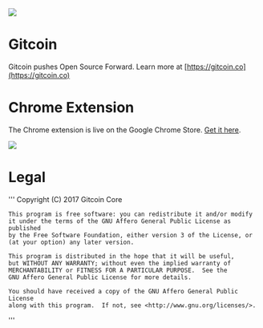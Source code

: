 <img src='https://d3vv6lp55qjaqc.cloudfront.net/items/263e3q1M2Y2r3L1X3c2y/helmet.png'/>

# Gitcoin

Gitcoin pushes Open Source Forward.  Learn more at [https://gitcoin.co](https://gitcoin.co)

# Chrome Extension

The Chrome extension is live on the Google Chrome Store.  [Get it here](https://gitcoin.co/extension).

<a href="https://gitcoin.co/extension">
<img src="https://d3vv6lp55qjaqc.cloudfront.net/items/062d2k3t43040c2u2e2H/Image%202017-09-25%20at%204.12.56%20AM.png"/>
</a>

# Legal

'''
    Copyright (C) 2017 Gitcoin Core 

    This program is free software: you can redistribute it and/or modify
    it under the terms of the GNU Affero General Public License as published
    by the Free Software Foundation, either version 3 of the License, or
    (at your option) any later version.

    This program is distributed in the hope that it will be useful,
    but WITHOUT ANY WARRANTY; without even the implied warranty of
    MERCHANTABILITY or FITNESS FOR A PARTICULAR PURPOSE.  See the
    GNU Affero General Public License for more details.

    You should have received a copy of the GNU Affero General Public License
    along with this program.  If not, see <http://www.gnu.org/licenses/>.

'''


<!-- Google Analytics -->
<img src='https://ga-beacon.appspot.com/UA-102304388-1/gitcoinco/chrome_ext' style='width:1px; height:1px;' >

